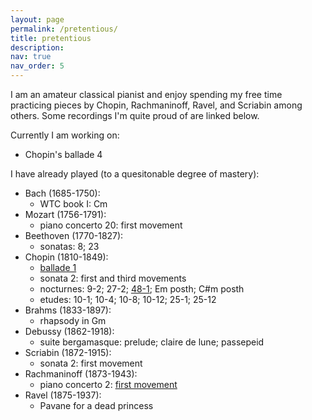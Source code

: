 ```yaml
---
layout: page
permalink: /pretentious/
title: pretentious
description: 
nav: true
nav_order: 5
---
```


I am an amateur classical pianist and enjoy spending my free time practicing pieces by Chopin, Rachmaninoff, Ravel, and Scriabin among others. Some recordings I'm quite proud of are linked below.

Currently I am working on:
- Chopin's ballade 4

I have already played (to a quesitonable degree of mastery):
- Bach (1685-1750): 
    - WTC book I: Cm
- Mozart (1756-1791):
    - piano concerto 20: first movement
- Beethoven (1770-1827):
    - sonatas: 8; 23
- Chopin (1810-1849):
    - [ballade 1](https://youtu.be/0DLgGLZWVc4)
    - sonata 2: first and third movements
    - nocturnes: 9-2; 27-2; [48-1](https://youtu.be/NNL2VH3pXDE); Em posth; C#m posth
    - etudes: 10-1; 10-4; 10-8; 10-12; 25-1; 25-12
- Brahms (1833-1897): 
    - rhapsody in Gm
- Debussy (1862-1918):
    - suite bergamasque: prelude; claire de lune; passepeid
- Scriabin (1872-1915):
    - sonata 2: first movement
- Rachmaninoff (1873-1943): 
    - piano concerto 2: [first movement](https://youtu.be/T01d41ffO58)
- Ravel (1875-1937): 
    - Pavane for a dead princess


